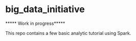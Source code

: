# big_data_initiative

***** Work in progress*****

This repo contains a few basic analytic tutorial using Spark. 

